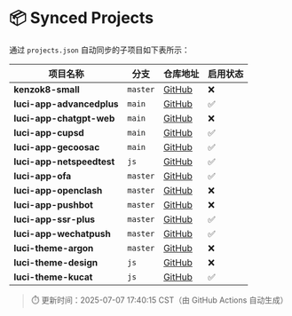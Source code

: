 # 📦 Synced Projects

通过 `projects.json` 自动同步的子项目如下表所示：

| 项目名称 | 分支 | 仓库地址 | 启用状态 |
|----------|------|-----------|----------|
| **kenzok8-small** | `master` | [GitHub](https://github.com/kenzok8/small.git) | ❌ |
| **luci-app-advancedplus** | `main` | [GitHub](https://github.com/sirpdboy/luci-app-advancedplus.git) | ✅ |
| **luci-app-chatgpt-web** | `main` | [GitHub](https://github.com/sirpdboy/luci-app-chatgpt-web.git) | ❌ |
| **luci-app-cupsd** | `main` | [GitHub](https://github.com/sirpdboy/luci-app-cupsd.git) | ✅ |
| **luci-app-gecoosac** | `main` | [GitHub](https://github.com/lwb1978/openwrt-gecoosac.git) | ✅ |
| **luci-app-netspeedtest** | `js` | [GitHub](https://github.com/sirpdboy/luci-app-netspeedtest.git) | ✅ |
| **luci-app-ofa** | `master` | [GitHub](https://github.com/destan19/OpenAppFilter.git) | ✅ |
| **luci-app-openclash** | `master` | [GitHub](https://github.com/vernesong/OpenClash.git) | ❌ |
| **luci-app-pushbot** | `master` | [GitHub](https://github.com/zzsj0928/luci-app-pushbot.git) | ❌ |
| **luci-app-ssr-plus** | `master` | [GitHub](https://github.com/fw876/helloworld.git) | ✅ |
| **luci-app-wechatpush** | `master` | [GitHub](https://github.com/tty228/luci-app-wechatpush.git) | ✅ |
| **luci-theme-argon** | `master` | [GitHub](https://github.com/jerrykuku/luci-theme-argon.git) | ❌ |
| **luci-theme-design** | `js` | [GitHub](https://github.com/papagaye744/luci-theme-design.git) | ❌ |
| **luci-theme-kucat** | `js` | [GitHub](https://github.com/sirpdboy/luci-theme-kucat.git) | ✅ |

> ⏱️ 更新时间：2025-07-07 17:40:15 CST（由 GitHub Actions 自动生成）
